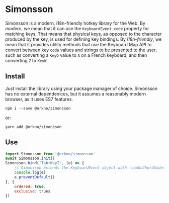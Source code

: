 Simonsson
=========

Simonsson is a modern, i18n-friendly hotkey library for the Web. By *modern*, we mean that it can use the
`KeyboardEvent.code` property for matching keys. That means that physical keys, as opposed to the
character produced by the key, is used for defining key bindings. By *i18n-friendly*, we mean that it
provides utility methods that use the Keyboard Map API to convert between key `code` values and strings to be
presented to the user, such as converting a `KeyQ` value to `A` on a French keyboard, and then converting `Z` to `KeyW`.

Install
-------
Just install the library using your package manager of choice. Simonsson has no external dependenices, but it assumes
a reasonably modern browser, as it uses ES7 features.

```
npm i --save @nrkno/simonsson
```
or:

```
yarn add @nrkno/simonsson
```

Use
---

```javascript
import Simonsson from '@nrkno/simonsson'
await Simonsson.init()
Simonsson.bind('Tab+KeyT', (e) => {
	// Simonsson extends the KeyboardEvent object with `comboChordCodes` and `comboCodes`
	console.log(e)
	e.preventDefault()
}, {
	ordered: true,
	exclusive: trues
})
```